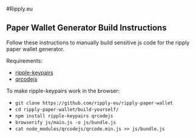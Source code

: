 #Ripply.eu

## Paper Wallet Generator Build Instructions
Follow these instructions to manually build sensitive js code for the ripply paper wallet generator.

Requirements:
- [ripple-keypairs](https://github.com/ripple/ripple-keypairs)
- [qrcodejs](https://github.com/davidshimjs/qrcodejs)

To make ripple-keypairs work in the browser:
* `git clone https://github.com/ripply-eu/ripply-paper-wallet`
* `cd ripply-paper-wallet/build-yourself/`
* `npm install ripple-keypairs qrcodejs`
* `browserify js/main.js -o js/bundle.js`
* `cat node_modules/qrcodejs/qrcode.min.js >> js/bundle.js`